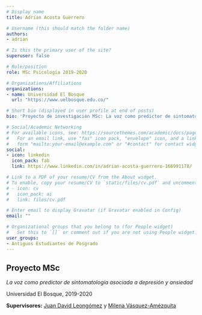 ```yaml
---
# Display name
title: Adrian Acosta Guerrero

# Username (this should match the folder name)
authors:
- adrian

# Is this the primary user of the site?
superuser: false

# Role/position
role: MSc Psicología 2019-2020

# Organizations/Affiliations
organizations:
- name: Universidad El Bosque
  url: "https://www.uelbosque.edu.co/"

# Short bio (displayed in user profile at end of posts)
bio: 'Proyecto de investigación MSc: La voz como predictor de sintomatología asociada a depresión y ansiedad' (https://repositorio.unbosque.edu.co/handle/20.500.12495/4416)

# Social/Academic Networking
# For available icons, see: https://sourcethemes.com/academic/docs/page-builder/#icons
#   For an email link, use "fas" icon pack, "envelope" icon, and a link in the
#   form "mailto:your-email@example.com" or "#contact" for contact widget.
social:
- icon: linkedin
  icon_pack: fab
  link: https://www.linkedin.com/in/adrian-acosta-guerrero-166991178/

# Link to a PDF of your resume/CV from the About widget.
# To enable, copy your resume/CV to `static/files/cv.pdf` and uncomment the lines below.
# - icon: cv
#   icon_pack: ai
#   link: files/cv.pdf

# Enter email to display Gravatar (if Gravatar enabled in Config)
email: ""

# Organizational groups that you belong to (for People widget)
#   Set this to `[]` or comment out if you are not using People widget.
user_groups:
- Antiguos Estudiantes de Posgrado
---
```


## **Proyecto MSc**  

*La voz como predictor de sintomatología asociada a depresión y ansiedad*

Universidad El Bosque, 2019-2020

**Supervisores:** [Juan David Leongómez](/es/#about) y [Milena Vásquez-Amézquita](/es/author/milena-vasquez-amezquita/)

